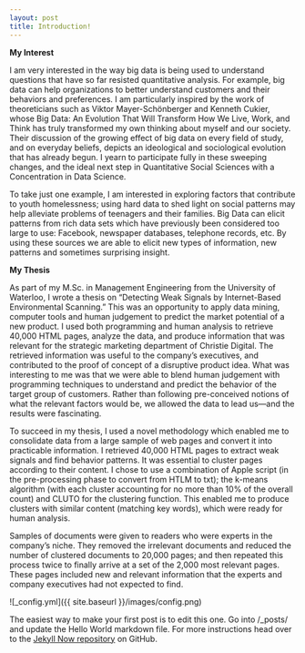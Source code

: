 ```yaml
---
layout: post
title: Introduction!
---
```


**My Interest**

I am very interested in the way big data is being used to understand questions that have so far resisted quantitative analysis. For example, big data can help organizations to better understand customers and their behaviors and preferences. I am particularly inspired by the work of theoreticians such as  Viktor Mayer-Schönberger and Kenneth Cukier, whose Big Data: An Evolution That Will Transform How We Live, Work, and Think has truly transformed my own thinking about myself and our society. Their discussion of the growing effect of big data on every field of study, and on everyday beliefs, depicts an ideological and sociological evolution that has already begun. I yearn to participate fully in these sweeping changes, and the ideal next step in Quantitative Social Sciences with a Concentration in Data Science.

To take just one example, I am interested in exploring factors that contribute to youth homelessness; using hard data to shed light on social patterns may help alleviate problems of teenagers and their families.  Big Data can elicit patterns from rich data sets which have previously been considered too large to use: Facebook, newspaper databases, telephone records, etc. By using these sources we are able to elicit new types of information, new patterns and sometimes surprising insight. 

**My Thesis**

As part of my M.Sc. in Management Engineering from the University of Waterloo, I wrote a thesis on “Detecting Weak Signals by Internet-Based Environmental Scanning.” This was an opportunity to apply data mining, computer tools and human judgement to predict the market potential of a new product. I used both programming and human analysis to retrieve 40,000 HTML pages, analyze the data, and produce information that was relevant for the strategic marketing department of Christie Digital. The retrieved information was useful to the company’s executives, and contributed to the proof of concept of a disruptive product idea. What was interesting to me was that we were able to blend human judgement with programming techniques to understand and predict the behavior of the target group of customers. Rather than following pre-conceived notions of what the relevant factors would be, we allowed the data to lead us—and the results were fascinating.  

To succeed in my thesis, I used a novel methodology which enabled me to consolidate data from a large sample of web pages and convert it into practicable information. I retrieved 40,000 HTML pages to extract weak signals and find behavior patterns. It was essential to cluster pages according to their content. I chose to use a combination of Apple script (in the pre-processing phase to convert from HTLM to txt); the k-means algorithm (with each cluster accounting for no more than 10% of the overall count) and CLUTO for the clustering function. This enabled me to produce clusters with similar content (matching key words), which were ready for human analysis.

Samples of documents were given to readers who were experts in the company’s niche.  They removed the irrelevant documents and reduced the number of clustered documents to 20,000 pages; and then repeated this process twice to finally arrive at a set of the 2,000 most relevant pages. These pages included new and relevant information that the experts and company executives had not expected to find.   


![_config.yml]({{ site.baseurl }}/images/config.png)

The easiest way to make your first post is to edit this one. Go into /_posts/ and update the Hello World markdown file. For more instructions head over to the [Jekyll Now repository](https://github.com/barryclark/jekyll-now) on GitHub.